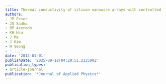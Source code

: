 ```yaml
---
title: Thermal conductivity of silicon nanowire arrays with controlled roughness
authors:
- JP Feser
- JS Sadhu
- BP Azeredo
- KH Hsu
- J Ma
- J Kim
- M Seong
- ' ...'
date: '2012-01-01'
publishDate: '2025-09-18T04:29:51.213590Z'
publication_types:
- article-journal
publication: '*Journal of Applied Physics*'
---
```

